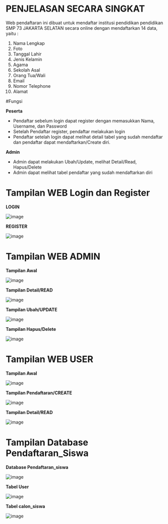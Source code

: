 # PENJELASAN SECARA SINGKAT

Web pendaftaran ini dibuat untuk mendaftar institusi pendidikan pendidikan SMP 73 JAKARTA SELATAN secara online dengan mendaftarkan 14 data, yaitu :
1. Nama Lengkap
2. Foto
3. Tanggal Lahir 
4. Jenis Kelamin
5. Agama
6. Sekolah Asal
7. Orang Tua/Wali
8. Email
9. Nomor Telephone
10. Alamat

#Fungsi

**Peserta**
- Pendaftar sebelum login dapat register dengan memasukkan Nama, Username, dan Password
- Setelah Pendaftar register, pendaftar melakukan login
- Pendaftar setelah login dapat melihat detail tabel yang sudah mendaftar dan pendaftar dapat mendaftarkan/Create diri.

**Admin**
- Admin dapat melakukan Ubah/Update, melihat Detail/Read, Hapus/Delete
- Admin dapat melihat tabel pendaftar yang sudah mendaftarkan diri


# Tampilan WEB Login dan Register

**LOGIN**

![image](https://user-images.githubusercontent.com/81188572/177054912-38613ae0-3c9d-4172-b36d-9f52586fbb84.png)

**REGISTER**

![image](https://user-images.githubusercontent.com/81188572/177054921-1ded07e6-f574-4f55-a1c5-21f82195ca63.png)


# Tampilan WEB ADMIN


**Tampilan Awal**

![image](https://user-images.githubusercontent.com/81188572/177054951-d8b2f86e-ab97-482e-9672-d1fa670971a2.png)

**Tampilan Detail/READ**

![image](https://user-images.githubusercontent.com/81188572/177055001-fbad60ae-1ed5-483e-bf64-7b53e55e8410.png)

**Tampilan Ubah/UPDATE**

![image](https://user-images.githubusercontent.com/81188572/177055029-21dea8d1-acb2-42d3-b2e8-b74bebe0f5e9.png)

**Tampilan Hapus/Delete**

![image](https://user-images.githubusercontent.com/81188572/177055064-7555f1d6-0e5d-40cc-a13f-96fb3c136ad5.png)


# Tampilan WEB USER


**Tampilan Awal**

![image](https://user-images.githubusercontent.com/81188572/177055130-d7ad6889-3b09-4aba-8ffb-1abec83261e5.png)

**Tampilan Pendaftaran/CREATE**

![image](https://user-images.githubusercontent.com/81188572/177055170-e05daaad-424c-4d08-b748-5c60aebc1443.png)

**Tampilan Detail/READ**

![image](https://user-images.githubusercontent.com/81188572/177055194-b65fcaf5-77f5-4191-8b73-e94bac28b137.png)


# Tampilan Database Pendaftaran_Siswa


**Database Pendaftaran_siswa**

![image](https://user-images.githubusercontent.com/81188572/177055414-b5c8da81-c453-445c-bb22-3324a94a3c92.png)

**Tabel User**

![image](https://user-images.githubusercontent.com/81188572/177055322-61267f73-be9a-45aa-b7f2-1c5b69666ccc.png)

**Tabel calon_siswa**

![image](https://user-images.githubusercontent.com/81188572/177055337-d029b7b3-e688-4893-a7bf-3d3594173448.png)


